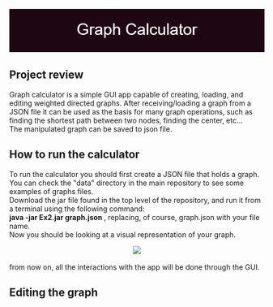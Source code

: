 <p align = "center"><img src = "https://github.com/noamv2/Directed-Graphs/blob/master/pics/Graph_Calculator%20(1).png">  </p>
<p>
<h2>  Project review</h2>
Graph calculator is a simple GUI app capable of creating, loading, and editing weighted directed graphs. After receiving/loading a graph from a JSON file it can be used as the basis for many graph operations, such as finding the shortest path between two nodes, finding the center, etc...<br>
The manipulated graph can be saved to json file.
</p>
<h2> How to run the calculator</h2>

<p>
To run the calculator you should first create a JSON file that holds a graph. You can check the "data" directory in the main repository to see some examples of graphs files.<br>
Download the jar file found in the top level of the repository, and run it from a terminal using the following command:<br><strong> java -jar Ex2.jar graph.json </strong>, replacing, of course, graph.json with your file name.<br>  
Now you should be looking at a visual representation of your graph.
  
<p align = "center"> <img src = "https://user-images.githubusercontent.com/74304423/145209052-ac8e5f0a-3205-4bb5-80eb-dc56a32618e1.jpg"> </p>
from now on, all the interactions with the app will be done through the GUI.
</p>

<h2>Editing the graph</h2>

 
 

